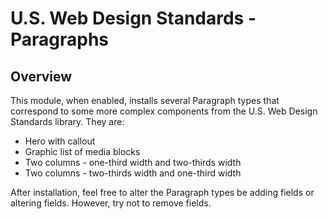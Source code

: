 # U.S. Web Design Standards - Paragraphs

## Overview

This module, when enabled, installs several Paragraph types that correspond to some more complex components from the U.S. Web Design Standards library. They are:

* Hero with callout
* Graphic list of media blocks
* Two columns - one-third width and two-thirds width
* Two columns - two-thirds width and one-third width

After installation, feel free to alter the Paragraph types be adding fields or altering fields. However, try not to remove fields.
